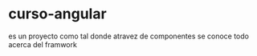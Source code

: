 # curso-angular
 es un proyecto como tal donde atravez de componentes se conoce todo acerca del framwork
